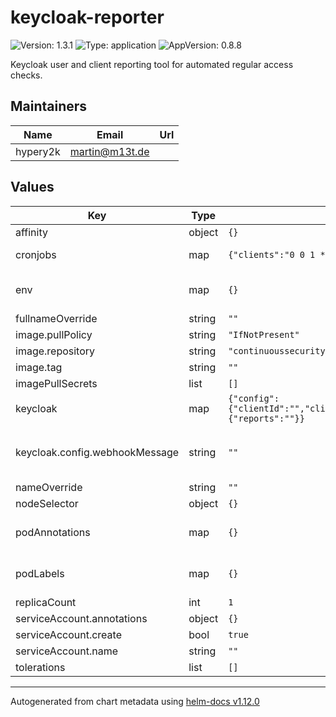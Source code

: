 # keycloak-reporter

![Version: 1.3.1](https://img.shields.io/badge/Version-1.3.1-informational?style=flat-square) ![Type: application](https://img.shields.io/badge/Type-application-informational?style=flat-square) ![AppVersion: 0.8.8](https://img.shields.io/badge/AppVersion-0.8.8-informational?style=flat-square)

Keycloak user and client reporting tool for automated regular access checks.

## Maintainers

| Name | Email | Url |
| ---- | ------ | --- |
| hypery2k | <martin@m13t.de> |  |

## Values

| Key | Type | Default | Description |
|-----|------|---------|-------------|
| affinity | object | `{}` |  |
| cronjobs | map | `{"clients":"0 0 1 */3 *","users":"0 0 1 */3 *"}` | Cron configuration |
| env | map | `{}` | additonal environment variables |
| fullnameOverride | string | `""` |  |
| image.pullPolicy | string | `"IfNotPresent"` |  |
| image.repository | string | `"continuoussecuritytooling/keycloak-reporting-cli"` |  |
| image.tag | string | `""` |  |
| imagePullSecrets | list | `[]` |  |
| keycloak | map | `{"config":{"clientId":"","clientSecret":"","output":"webhook","url":"","useAuditingEndpoint":false,"webhookMessage":"","webhookType":"","webhookUrl":""},"volumes":{"reports":""}}` | Keycloak configuration |
| keycloak.config.webhookMessage | string | `""` | optional message for the webhook post |
| nameOverride | string | `""` |  |
| nodeSelector | object | `{}` |  |
| podAnnotations | map | `{}` | labels to be added to job pod(s) |
| podLabels | map | `{}` | labels to be added to job pod(s) |
| replicaCount | int | `1` |  |
| serviceAccount.annotations | object | `{}` |  |
| serviceAccount.create | bool | `true` |  |
| serviceAccount.name | string | `""` |  |
| tolerations | list | `[]` |  |

----------------------------------------------
Autogenerated from chart metadata using [helm-docs v1.12.0](https://github.com/norwoodj/helm-docs/releases/v1.12.0)

